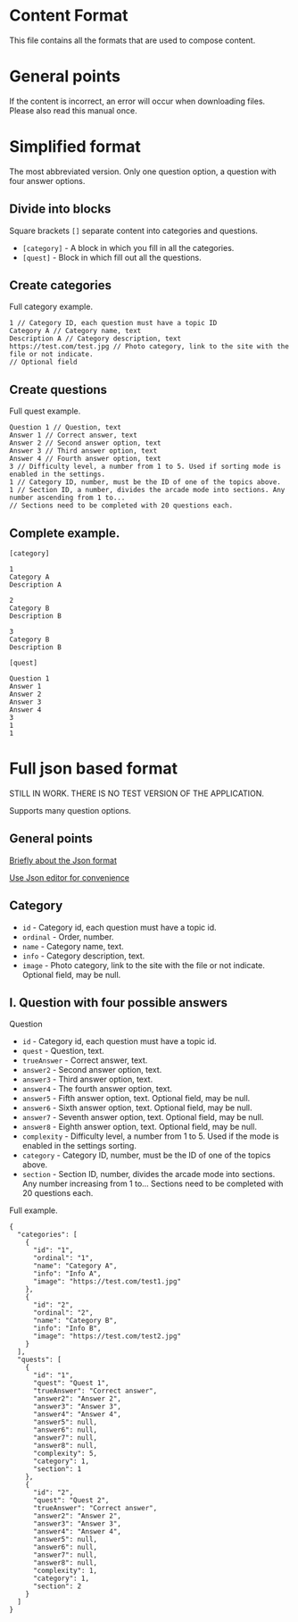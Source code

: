 Content Format
==============

This file contains all the formats that are used to compose content.

# General points

If the content is incorrect, an error will occur when downloading files. Please also read this
manual once.

# Simplified format

The most abbreviated version. Only one question option, a question with four answer options.

## Divide into blocks

Square brackets `[]` separate content into categories and questions.

- `[category]` - A block in which you fill in all the categories.
- `[quest]` - Block in which fill out all the questions.

## Create categories

Full category example.

```
1 // Category ID, each question must have a topic ID
Category A // Category name, text
Description A // Category description, text
https://test.com/test.jpg // Photo category, link to the site with the file or not indicate.
// Optional field
```

## Create questions

Full quest example.

```
Question 1 // Question, text
Answer 1 // Correct answer, text
Answer 2 // Second answer option, text
Answer 3 // Third answer option, text
Answer 4 // Fourth answer option, text
3 // Difficulty level, a number from 1 to 5. Used if sorting mode is enabled in the settings.
1 // Category ID, number, must be the ID of one of the topics above.
1 // Section ID, a number, divides the arcade mode into sections. Any number ascending from 1 to...
// Sections need to be completed with 20 questions each.
```

## Complete example.

```
[category]

1
Category A
Description A

2
Category B
Description B

3
Category B
Description B

[quest]

Question 1
Answer 1
Answer 2
Answer 3
Answer 4
3
1
1
```

# Full json based format

STILL IN WORK. THERE IS NO TEST VERSION OF THE APPLICATION.

Supports many question options.

## General points

[Briefly about the Json format](https://habr.com/ru/articles/554274/)

[Use Json editor for convenience](https://jsonformatter.org/json-editor/)

## Category

- `id` - Category id, each question must have a topic id.
- `ordinal` - Order, number.
- `name` - Category name, text.
- `info` - Category description, text.
- `image` - Photo category, link to the site with the file or not indicate. Optional field, may
  be null.

## I. Question with four possible answers

Question

- `id` - Category id, each question must have a topic id.
- `quest` - Question, text.
- `trueAnswer` - Correct answer, text.
- `answer2` - Second answer option, text.
- `answer3` - Third answer option, text.
- `answer4` - The fourth answer option, text.
- `answer5` - Fifth answer option, text. Optional field, may be null.
- `answer6` - Sixth answer option, text. Optional field, may be null.
- `answer7` - Seventh answer option, text. Optional field, may be null.
- `answer8` - Eighth answer option, text. Optional field, may be null.
- `complexity` - Difficulty level, a number from 1 to 5. Used if the mode is enabled in the settings
  sorting.
- `category` - Category ID, number, must be the ID of one of the topics above.
- `section` - Section ID, number, divides the arcade mode into sections. Any number increasing from
  1
  to... Sections need to be completed with 20 questions each.

Full example.

```
{
  "categories": [
    {
      "id": "1",
      "ordinal": "1",
      "name": "Category A",
      "info": "Info A",
      "image": "https://test.com/test1.jpg"
    },
    {
      "id": "2",
      "ordinal": "2",
      "name": "Category B",
      "info": "Info B",
      "image": "https://test.com/test2.jpg"
    }
  ],
  "quests": [
    {
      "id": "1",
      "quest": "Quest 1",
      "trueAnswer": "Correct answer",
      "answer2": "Answer 2",
      "answer3": "Answer 3",
      "answer4": "Answer 4",
      "answer5": null,
      "answer6": null,
      "answer7": null,
      "answer8": null,
      "complexity": 5,
      "category": 1,
      "section": 1
    },
    {
      "id": "2",
      "quest": "Quest 2",
      "trueAnswer": "Correct answer",
      "answer2": "Answer 2",
      "answer3": "Answer 3",
      "answer4": "Answer 4",
      "answer5": null,
      "answer6": null,
      "answer7": null,
      "answer8": null,
      "complexity": 1,
      "category": 1,
      "section": 2
    }
  ]
}
```
